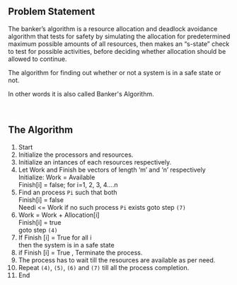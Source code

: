 ## Problem Statement
<p>The banker’s algorithm is a resource allocation and deadlock avoidance algorithm that tests for safety by simulating the allocation for predetermined maximum possible amounts of all resources, then makes an “s-state” check to test for possible activities, before deciding whether allocation should be allowed to continue.</p>

<p>The algorithm for finding out whether or not a system is in a safe state or not.</p>
<p>In other words it is also called Banker's Algorithm.</p>

<br>

## The Algorithm

1. Start
2. Initialize the processors and resources.
3. Initialize an intances of each resources respectively.
4. Let Work and Finish be vectors of length ‘m’ and ‘n’ respectively <br>
        Initialize: Work = Available <br>
        Finish[i] = false; for i=1, 2, 3, 4….n
5. Find an process `Pi` such that both <br>
        Finish[i] = false <br>
        Needi <= Work
   if no such process `Pi` exists goto step `(7)`
6. Work = Work + Allocation[i] <br>
        Finish[i] = true <br>
        goto step `(4)`
7. If Finish [i] = True for all i <br>
        then the system is in a safe state 
8. if Finish [i] = True , Terminate the process.
8. The process has to wait till the resources are available as per need.
9. Repeat `(4)`, `(5)`, `(6)` and `(7)` till all the process completion.
8. End